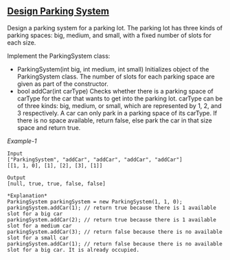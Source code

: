 ## [Design Parking System](https://leetcode.com/problems/design-parking-system/)

Design a parking system for a parking lot. The parking lot has three kinds of parking spaces: big, medium, and small, with a fixed number of slots for each size.

Implement the ParkingSystem class:

- ParkingSystem(int big, int medium, int small) Initializes object of the ParkingSystem class. The number of slots for each parking space are given as part of the constructor.
- bool addCar(int carType) Checks whether there is a parking space of carType for the car that wants to get into the parking lot. carType can be of three kinds: big, medium, or small, which are represented by 1, 2, and 3 respectively. A car can only park in a parking space of its carType. If there is no space available, return false, else park the car in that size space and return true.

*Example-1*
```
Input
["ParkingSystem", "addCar", "addCar", "addCar", "addCar"] 
[[1, 1, 0], [1], [2], [3], [1]] 

Output
[null, true, true, false, false] 

*Explanation*
ParkingSystem parkingSystem = new ParkingSystem(1, 1, 0); 
parkingSystem.addCar(1); // return true because there is 1 available slot for a big car 
parkingSystem.addCar(2); // return true because there is 1 available slot for a medium car 
parkingSystem.addCar(3); // return false because there is no available slot for a small car 
parkingSystem.addCar(1); // return false because there is no available slot for a big car. It is already occupied.
```